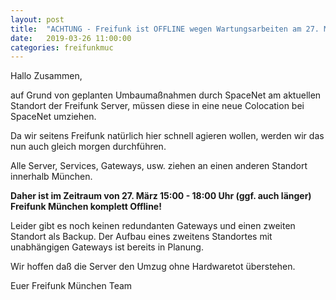 ```yaml
---
layout: post
title:  "ACHTUNG - Freifunk ist OFFLINE wegen Wartungsarbeiten am 27. März 15:00 - 18:00 Uhr"
date:   2019-03-26 11:00:00
categories: freifunkmuc
---
```

Hallo Zusammen,

auf Grund von geplanten Umbaumaßnahmen durch SpaceNet am aktuellen Standort
der Freifunk Server, müssen diese in eine neue Colocation bei SpaceNet umziehen.

Da wir seitens Freifunk natürlich hier schnell agieren wollen, werden wir das nun auch gleich morgen durchführen.

Alle Server, Services, Gateways, usw. ziehen an einen anderen Standort innerhalb 
München. 

**Daher ist im Zeitraum von 27. März 15:00 - 18:00 Uhr (ggf. auch länger)
Freifunk München komplett Offline!**

Leider gibt es noch keinen redundanten Gateways und einen zweiten Standort als Backup. Der Aufbau eines zweitens Standortes mit unabhängigen Gateways ist bereits in Planung.

Wir hoffen daß die Server den Umzug ohne Hardwaretot überstehen.

Euer Freifunk München Team
